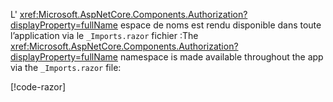 <span data-ttu-id="dbbbf-101">L' <xref:Microsoft.AspNetCore.Components.Authorization?displayProperty=fullName> espace de noms est rendu disponible dans toute l’application via le `_Imports.razor` fichier :</span><span class="sxs-lookup"><span data-stu-id="dbbbf-101">The <xref:Microsoft.AspNetCore.Components.Authorization?displayProperty=fullName> namespace is made available throughout the app via the `_Imports.razor` file:</span></span>

[!code-razor[](imports-hosted.razor?highlight=3)]
